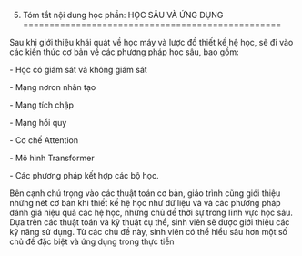 5. Tóm tắt nội dung học phần: HỌC SÂU VÀ ỨNG DỤNG
=================================================

Sau khi giới thiệu khái quát về học máy và lược đồ thiết kế hệ học, sẽ
đi vào các kiến thức cơ bản về các phương pháp học sâu, bao gồm:

\- Học có giám sát và không giám sát

\- Mạng nơron nhân tạo

\- Mạng tích chập

\- Mạng hồi quy

\- Cơ chế Attention

\- Mô hình Transformer

\- Các phương pháp kết hợp các bộ học.

Bên cạnh chú trọng vào các thuật toán cơ bản, giáo trình cũng giới thiệu
những nét cơ bản khi thiết kế hệ học như dữ liệu và và các phương pháp
đánh giá hiệu quả các hệ học, những chủ đề thời sự trong lĩnh vực học
sâu. Dựa trên các thuật toán và kỹ thuật cụ thể, sinh viên sẽ được giới
thiệu các kỹ năng sử dụng. Từ các chủ đề này, sinh viên có thể hiểu sâu
hơn một số chủ đề đặc biệt và ứng dụng trong thực tiễn

